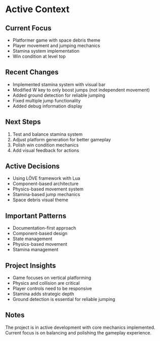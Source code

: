 # Active Context

## Current Focus
- Platformer game with space debris theme
- Player movement and jumping mechanics
- Stamina system implementation
- Win condition at level top

## Recent Changes
- Implemented stamina system with visual bar
- Modified W key to only boost jumps (not independent movement)
- Added ground detection for reliable jumping
- Fixed multiple jump functionality
- Added debug information display

## Next Steps
1. Test and balance stamina system
2. Adjust platform generation for better gameplay
3. Polish win condition mechanics
4. Add visual feedback for actions

## Active Decisions
- Using LÖVE framework with Lua
- Component-based architecture
- Physics-based movement system
- Stamina-based jump mechanics
- Space debris visual theme

## Important Patterns
- Documentation-first approach
- Component-based design
- State management
- Physics-based movement
- Stamina management

## Project Insights
- Game focuses on vertical platforming
- Physics and collision are critical
- Player controls need to be responsive
- Stamina adds strategic depth
- Ground detection is essential for reliable jumping

## Notes
The project is in active development with core mechanics implemented. Current focus is on balancing and polishing the gameplay experience. 